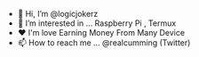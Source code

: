 - 👋 Hi, I’m @logicjokerz
- 👀 I’m interested in ... Raspberry Pi , Termux
- ❤️ I'm love Earning Money From Many Device  
- 📫 How to reach me ... @realcumming (Twitter)
